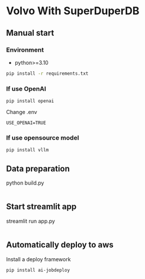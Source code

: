 # Volvo With SuperDuperDB

## Manual start

### Environment
- python>=3.10


```bash
pip install -r requirements.txt
```

### If use OpenAI

```
pip install openai
```

Change .env

```
USE_OPENAI=TRUE
```

### If use opensource model

```bash
pip install vllm
```

## Data preparation

python build.py
```
```


## Start streamlit app
streamlit run app.py
```bash
```


## Automatically deploy to aws


Install a deploy framework

```bash
pip install ai-jobdeploy
```

